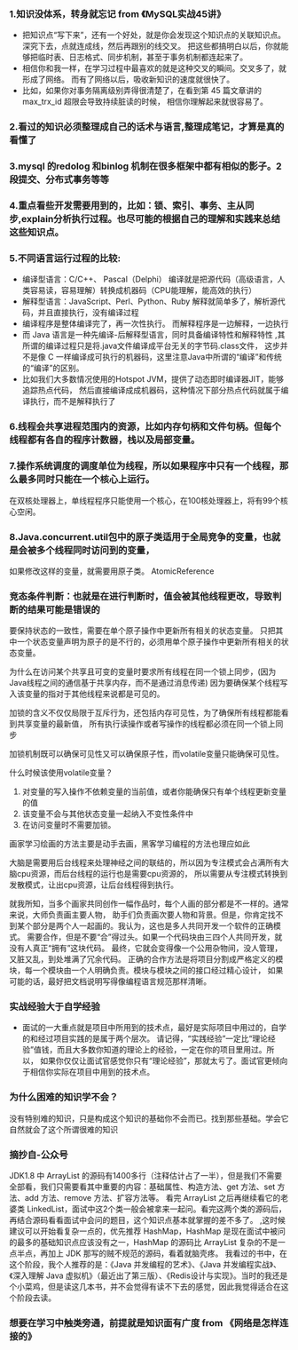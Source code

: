 ### 1.知识没体系，转身就忘记 from 《MySQL实战45讲》
* 把知识点“写下来”，还有一个好处，就是你会发现这个知识点的关联知识点。深究下去，点就连成线，然后再跟别的线交叉。
把这些都搞明白以后，你就能够把临时表、日志格式、同步机制，甚至于事务机制都连起来了。
* 相信你和我一样，在学习过程中最喜欢的就是这种交叉的瞬间。交叉多了，就形成了网络。
而有了网络以后，吸收新知识的速度就很快了。
* 比如，如果你对事务隔离级别弄得很清楚了，在看到第 45 篇文章讲的 max_trx_id 超限会导致持续脏读的时候，
相信你理解起来就很容易了。

### 2.看过的知识必须整理成自己的话术与语言,整理成笔记，才算是真的看懂了

### 3.mysql 的redolog 和binlog 机制在很多框架中都有相似的影子。2段提交、分布式事务等等

### 4.重点看些开发需要用到的，比如：锁、索引、事务、主从同步,explain分析执行过程。也尽可能的根据自己的理解和实践来总结这些知识点。

### 5.不同语言运行过程的比较:
* 编译型语言：C/C++、 Pascal（Delphi）
编译就是把源代码（高级语言，人类容易读，容易理解）转换成机器码（CPU能理解，能高效的执行）
* 解释型语言：JavaScript、Perl、Python、Ruby
解释就简单多了，解析源代码，并且直接执行，没有编译过程
* 编译程序是整体编译完了，再一次性执行。 而解释程序是一边解释，一边执行
* 而 Java 语言是一种先编译-后解释型语言，同时具备编译特性和解释特性
,其所谓的编译过程只是将.java文件编译成平台无关的字节码.class文件，
这步并不是像 C 一样编译成可执行的机器码，这里注意Java中所谓的“编译”和传统的“编译”的区别。
* 比如我们大多数情况使用的Hotspot JVM，提供了动态即时编译器JIT，能够追踪热点代码， 然后直接编译成成机器码，这种情况下部分热点代码就属于编译执行，而不是解释执行了  

### 6.线程会共享进程范围内的资源，比如内存句柄和文件句柄。但每个线程都有各自的程序计数器，栈以及局部变量。

### 7.操作系统调度的调度单位为线程，所以如果程序中只有一个线程，那么最多同时只能在一个核心上运行。
在双核处理器上，单线程程序只能使用一个核心，在100核处理器上，将有99个核心空闲。

### 8.Java.concurrent.util包中的原子类适用于全局竞争的变量，也就是会被多个线程同时访问到的变量，
如果修改这样的变量，就需要用原子类。
AtomicReference

### 竞态条件判断：也就是在进行判断时，值会被其他线程更改，导致判断的结果可能是错误的


要保持状态的一致性，需要在单个原子操作中更新所有相关的状态变量。
只把其中一个状态变量声明为原子的是不行的，必须用单个原子操作中更新所有相关的状态变量。

为什么在访问某个共享且可变的变量时要求所有线程在同一个锁上同步，(因为Java线程之间的通信基于共享内存，而不是通过消息传递)
因为要确保某个线程写入该变量的指对于其他线程来说都是可见的。

加锁的含义不仅仅局限于互斥行为，还包括内存可见性，为了确保所有线程都能看到共享变量的最新值，
所有执行读操作或者写操作的线程都必须在同一个锁上同步

加锁机制既可以确保可见性又可以确保原子性，而volatile变量只能确保可见性。

什么时候该使用volatile变量？
1. 对变量的写入操作不依赖变量的当前值，或者你能确保只有单个线程更新变量的值
2. 该变量不会与其他状态变量一起纳入不变性条件中
3. 在访问变量时不需要加锁。

画家学习绘画的方法主要是动手去画，黑客学习编程的方法也理应如此

大脑是需要用后台线程来处理神经之间的联结的，所以因为专注模式会占满所有大脑cpu资源，而后台线程的运行也是需要cpu资源的，
所以需要从专注模式转换到发散模式，让出cpu资源，让后台线程得到执行。

就我所知，当多个画家共同创作一幅作品时，每个人画的部分都是不一样的。通常来说，大师负责画主要人物，
助手们负责画次要人物和背景。但是，你肯定找不到某个部分是两个人一起画的。我认为，这也是多人共同开发一个软件的正确模式。
需要合作，但是不要“合”得过头。如果一个代码块由三四个人共同开发，就没有人真正“拥有”这块代码。
最终，它就会变得像一个公用杂物间，没人管理，又脏又乱，到处堆满了冗余代码。
正确的合作方法是将项目分割成严格定义的模块，每一个模块由一个人明确负责。模块与模块之间的接口经过精心设计，
如果可能的话，最好把文档说明写得像编程语言规范那样清晰。

### 实战经验大于自学经验
* 面试的一大重点就是项目中所用到的技术点，最好是实际项目中用过的，自学的和经过项目实践的是属于两个层次。
请记得，“实践经验”一定比“理论经验”值钱，而且大多数你知道的理论上的经验，一定在你的项目里用过。所以，
如果你仅仅让面试官感觉你只有“理论经验”，那就太亏了。面试官更倾向于相信你实际在项目中用到的技术点。

### 为什么困难的知识学不会？
没有特别难的知识，只是构成这个知识的基础你不会而已。找到那些基础。学会它自然就会了这个所谓很难的知识

### 摘抄自-公众号
JDK1.8 中 ArrayList 的源码有1400多行（注释估计占了一半），但是我们不需要全部看，我们只需要看其中重要的内容：基础属性、构造方法、get 方法、set 方法、add 方法、remove 方法、扩容方法等。
看完 ArrayList 之后再继续看它的老婆类 LinkedList，面试中这2个类一般会被拿来一起问。看完这两个类的源码后，再结合源码看看面试中会问的题目，这个知识点基本就掌握的差不多了。 
,这时候建议可以开始看复杂一点的，优先推荐 HashMap，HashMap 是现在面试中被问的最多的基础知识点应该没有之一，HashMap 的源码比 ArrayList 复杂的不是一点半点，再加上 JDK 那写的贼不规范的源码，看着就脑壳疼。
我看过的书中，在这个阶段，我个人推荐的是：《Java 并发编程的艺术》、《Java 并发编程实战》、《深入理解 Java 虚拟机》（最近出了第三版）、《Redis设计与实现》。当时的我还是个小菜鸡，但是读这几本书，并不会觉得有读不下去的感觉，因此我觉得适合在这个阶段去读。

### 想要在学习中触类旁通，前提就是知识面有广度 from 《网络是怎样连接的》

